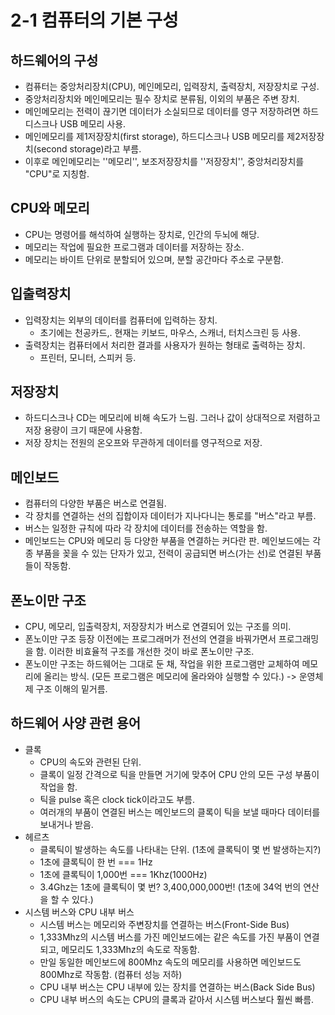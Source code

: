# 2-1 컴퓨터의 기본 구성

## 하드웨어의 구성

- 컴퓨터는 중앙처리장치(CPU), 메인메모리, 입력장치, 출력장치, 저장장치로 구성.
- 중앙처리장치와 메인메모리는 필수 장치로 분류됨, 이외의 부품은 주변 장치.
- 메인메모리는 전력이 끊기면 데이터가 소실되므로 데이터를 영구 저장하려면 하드디스크나 USB 메모리 사용.
- 메인메모리를 제1저장장치(first storage), 하드디스크나 USB 메모리를 제2저장장치(second storage)라고 부름.
- 이후로 메인메모리는 ''메모리'', 보조저장장치를 ''저장장치'', 중앙처리장치를 "CPU"로 지칭함.

## CPU와 메모리

- CPU는 명령어를 해석하여 실행하는 장치로, 인간의 두뇌에 해당.
- 메모리는 작업에 필요한 프로그램과 데이터를 저장하는 장소.
- 메모리는 바이트 단위로 분할되어 있으며, 분할 공간마다 주소로 구분함.

## 입출력장치

- 입력장치는 외부의 데이터를 컴퓨터에 입력하는 장치.
  - 초기에는 천공카드,. 현재는 키보드, 마우스, 스캐너, 터치스크린 등 사용.
- 출력장치는 컴퓨터에서 처리한 결과를 사용자가 원하는 형태로 출력하는 장치.
  - 프린터, 모니터, 스피커 등.

## 저장장치

- 하드디스크나 CD는 메모리에 비해 속도가 느림. 그러나 값이 상대적으로 저렴하고 저장 용량이 크기 때문에 사용함.
- 저장 장치는 전원의 온오프와 무관하게 데이터를 영구적으로 저장.

## 메인보드

- 컴퓨터의 다양한 부품은 버스로 연결됨.
- 각 장치를 연결하는 선의 집합이자 데이터가 지나다니는 통로를 "버스"라고 부름.
- 버스는 일정한 규칙에 따라 각 장치에 데이터를 전송하는 역할을 함.
- 메인보드는 CPU와 메모리 등 다양한 부품을 연결하는 커다란 판. 메인보드에는 각종 부품을 꽂을 수 있는 단자가 있고, 전력이 공급되면 버스(가는 선)로 연결된 부품들이 작동함.

## 폰노이만 구조

- CPU, 메모리, 입출력장치, 저장장치가 버스로 연결되어 있는 구조를 의미.
- 폰노이만 구조 등장 이전에는 프로그래머가 전선의 연결을 바꿔가면서 프로그래밍을 함. 이러한 비효율적 구조를 개선한 것이 바로 폰노이만 구조.
- 폰노이만 구조는 하드웨어는 그대로 둔 채, 작업을 위한 프로그램만 교체하여 메모리에 올리는 방식. (모든 프로그램은 메모리에 올라와야 실행할 수 있다.) -> 운영체제 구조 이해의 밑거름.

## 하드웨어 사양 관련 용어

- 클록
  - CPU의 속도와 관련된 단위.
  - 클록이 일정 간격으로 틱을 만들면 거기에 맞추어 CPU 안의 모든 구성 부품이 작업을 함.
  - 틱을 pulse 혹은 clock tick이라고도 부름.
  - 여러개의 부품이 연결된 버스는 메인보드의 클록이 틱을 보낼 때마다 데이터를 보내거나 받음.
- 헤르츠
  - 클록틱이 발생하는 속도를 나타내는 단위. (1초에 클록틱이 몇 번 발생하는지?)
  - 1초에 클록틱이 한 번  === 1Hz
  - 1초에 클록틱이 1,000번 === 1Khz(1000Hz)
  - 3.4Ghz는 1초에 클록틱이 몇 번? 3,400,000,000번! (1초에 34억 번의 연산을 할 수 있다.)
- 시스템 버스와 CPU 내부 버스
  - 시스템 버스는 메모리와 주변장치를 연결하는 버스(Front-Side Bus)
  - 1,333Mhz의 시스템 버스를 가진 메인보드에는 같은 속도를 가진 부품이 연결되고, 메모리도 1,333Mhz의 속도로 작동함.
  - 만일 동일한 메인보드에 800Mhz 속도의 메모리를 사용하면 메인보드도 800Mhz로 작동함. (컴퓨터 성능 저하)
  - CPU 내부 버스는 CPU 내부에 있는 장치를 연결하는 버스(Back Side Bus)
  - CPU 내부 버스의 속도는 CPU의 클록과 같아서 시스템 버스보다 훨씬 빠름.